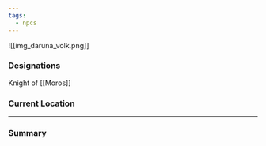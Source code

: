 ```yaml
---
tags:
  - npcs
---
```

![[img_daruna_volk.png]]

### Designations
Knight of [[Moros]]

### Current Location


___
### Summary

